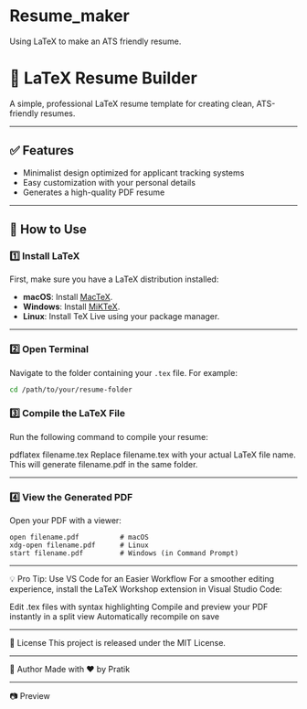 # Resume_maker
Using LaTeX to make an ATS friendly resume.
# 📄 LaTeX Resume Builder

A simple, professional LaTeX resume template for creating clean, ATS-friendly resumes.

---

## ✅ Features

- Minimalist design optimized for applicant tracking systems
- Easy customization with your personal details
- Generates a high-quality PDF resume

---

## 🚀 How to Use

### 1️⃣ Install LaTeX

First, make sure you have a LaTeX distribution installed:

- **macOS**: Install [MacTeX](https://tug.org/mactex/).
- **Windows**: Install [MiKTeX](https://miktex.org/).
- **Linux**: Install TeX Live using your package manager.

---

### 2️⃣ Open Terminal

Navigate to the folder containing your `.tex` file. For example:

```bash
cd /path/to/your/resume-folder
```

### 3️⃣ Compile the LaTeX File
Run the following command to compile your resume:

pdflatex filename.tex
    Replace filename.tex with your actual LaTeX file name.
    This will generate filename.pdf in the same folder.

---

### 4️⃣ View the Generated PDF
Open your PDF with a viewer:

    open filename.pdf          # macOS
    xdg-open filename.pdf      # Linux
    start filename.pdf         # Windows (in Command Prompt)

---

💡 Pro Tip: Use VS Code for an Easier Workflow
For a smoother editing experience, install the LaTeX Workshop extension in Visual Studio Code:

Edit .tex files with syntax highlighting
Compile and preview your PDF instantly in a split view
Automatically recompile on save

---

📜 License
This project is released under the MIT License.

---

👤 Author
Made with ❤️ by Pratik

---

📷 Preview

